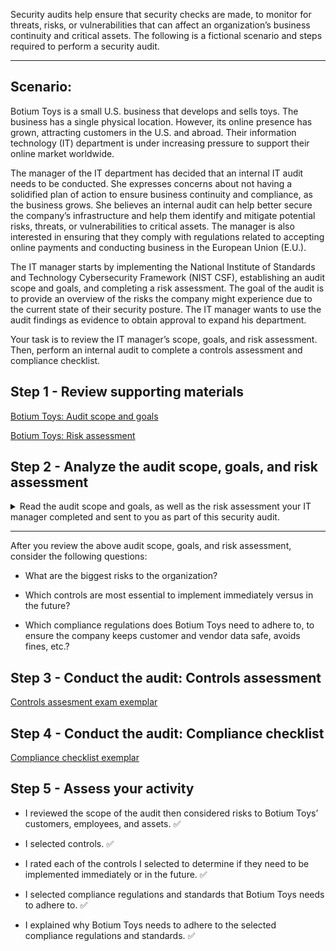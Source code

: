 Security audits help ensure that security checks are made, to monitor for threats, risks, or vulnerabilities that can affect an organization’s business continuity and critical assets. The following is a fictional scenario and steps required to perform a security audit.

---

## Scenario:

Botium Toys is a small U.S. business that develops and sells toys. The business has a single physical location. However, its online presence has grown, attracting customers in the U.S. and abroad. Their information technology (IT) department is under increasing pressure to support their online market worldwide. 

The manager of the IT department has decided that an internal IT audit needs to be conducted. She expresses concerns about not having a solidified plan of action to ensure business continuity and compliance, as the business grows. She believes an internal audit can help better secure the company’s infrastructure and help them identify and mitigate potential risks, threats, or vulnerabilities to critical assets. The manager is also interested in ensuring that they comply with regulations related to accepting online payments and conducting business in the European Union (E.U.).   

The IT manager starts by implementing the National Institute of Standards and Technology Cybersecurity Framework (NIST CSF), establishing an audit scope and goals, and completing a risk assessment. The goal of the audit is to provide an overview of the risks the company might experience due to the current state of their security posture. The IT manager wants to use the audit findings as evidence to obtain approval to expand his department. 

Your task is to review the IT manager’s scope, goals, and risk assessment. Then, perform an internal audit to complete a controls assessment and compliance checklist. 

## Step 1 - Review supporting materials

[Botium Toys: Audit scope and goals](https://docs.google.com/document/d/1bA-J96jzDVFi9XjNOKd4w2bCR7X7ZTs3_szPElOkyFM/template/preview)

[Botium Toys: Risk assessment](https://docs.google.com/document/d/1rdjLtrTQD7c8K3cUeKnrhyq3DzXpKNL9vdHI1T9Vu80/template/preview?resourcekey=0--N8L-3p4Hel22vaxVLjIOA)

## Step 2 - Analyze the audit scope, goals, and risk assessment

<details>
<summary>Read the audit scope and goals, as well as the risk assessment your IT manager completed and sent to you as part of this security audit.</summary>
<br>
Hello!

I have completed the audit scope and goals, as well as a risk assessment. At a high level, the main goals and risks are as follows:

Goals:

Improve Botium Toys’ current security posture by aligning to industry best practices (e.g., adhere to the NIST CSF, implement concept of least permissions)

Provide mitigation recommendations (i.e., controls, policies, documentation), based on current risks

Identify compliance regulations Botium Toys must adhere to, primarily based on where we conduct business and how we accept payments

To review the full report, read the Botium Toys: Audit scope and goals document

Risks:

Inadequate management of assets

Proper controls are not in place

May not be compliant with U.S. and international regulations and guidelines

Current risk score is 8/10 (high), due to a lack of controls and adherence to compliance regulations and standards

To review the complete list of assets and risks, read the Botium Toys: Risk assessment document 

Thank you,
Botium Toys IT Manager

</details>

---

After you review the above audit scope, goals, and risk assessment, consider the following questions:

- What are the biggest risks to the organization?

- Which controls are most essential to implement immediately versus in the future?

- Which compliance regulations does Botium Toys need to adhere to, to ensure the company keeps customer and vendor data safe, avoids fines, etc.?

## Step 3 - Conduct the audit: Controls assessment

[Controls assesment exam exemplar](https://github.com/cloudquiza/security-audit-1/blob/main/Controls%20assessment%20exemplar.pdf)

## Step 4 - Conduct the audit: Compliance checklist

[Compliance checklist exemplar](https://github.com/cloudquiza/security-audit-1/blob/main/Compliance%20checklist%20exemplar.pdf)

## Step 5 - Assess your activity

- I reviewed the scope of the audit then considered risks to Botium Toys’ customers, employees, and assets. ✅

- I selected controls. ✅

- I rated each of the controls I selected to determine if they need to be implemented immediately or in the future. ✅
  
- I selected compliance regulations and standards that Botium Toys needs to adhere to. ✅
  
- I explained why Botium Toys needs to adhere to the selected compliance regulations and standards. ✅

